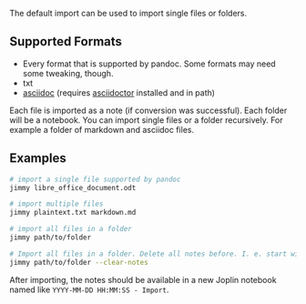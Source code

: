 The default import can be used to import single files or folders.

## Supported Formats

- Every format that is supported by pandoc. Some formats may need some tweaking, though.
- txt
- [asciidoc](https://docs.asciidoctor.org/asciidoc/latest/) (requires [asciidoctor](https://asciidoctor.org/) installed and in path)

Each file is imported as a note (if conversion was successful). Each folder will be a notebook. You can import single files or a folder recursively. For example a folder of markdown and asciidoc files.

## Examples

```bash
# import a single file supported by pandoc
jimmy libre_office_document.odt

# import multiple files
jimmy plaintext.txt markdown.md

# import all files in a folder
jimmy path/to/folder

# Import all files in a folder. Delete all notes before. I. e. start with a clean workspace.
jimmy path/to/folder --clear-notes
```

After importing, the notes should be available in a new Joplin notebook named like `YYYY-MM-DD HH:MM:SS - Import`.
